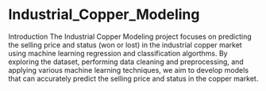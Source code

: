 # Industrial_Copper_Modeling
Introduction
The Industrial Copper Modeling project focuses on predicting the selling price and status (won or lost) in the industrial copper market using machine learning regression and classification algorthms. By exploring the dataset, performing data cleaning and preprocessing, and applying various machine learning techniques, we aim to develop models that can accurately predict the selling price and status in the copper market. 
